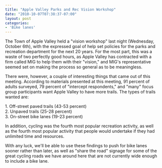 ```yaml
---
title: "Apple Valley Parks and Rec Vision Workshop"
date: "2010-10-07T07:38:37-07:00"
layout: post
categories:
- 'Bike lanes'
---
```


The Town of Apple Valley held a "vision workshop" last night (Wednesday, October 6th), with the expressed goal of help set policies for the parks and recreation department for the next 20 years. For the most part, this was a waste of two perfectly good hours, as Apple Valley has contracted with a firm called MIG to help them with their "vision," and MIG's representative seemed set on making the process so general as to be meaningless.  
  
There were, however, a couple of interesting things that came out of this meeting. According to materials presented at this meeting, 91 percent of adults surveyed, 79 percent of "intercept respondents," and "many" focus group participants want Apple Valley to have more trails. The types of trails wanted are:

1\. Off-street paved trails (43-53 percent)  
2\. Unpaved trails (25-28 percent)  
3\. On-street bike lanes (19-23 percent)

In addition, cycling was the fourth most popular recreation activity, as well as the fourth most popular activity that people would undertake if they had unlimited time and resources.

With any luck, we'll be able to use these findings to push for bike lanes sooner rather than later, as well as "share the road" signage for some of the great cycling roads we have around here that are not currently wide enough to include a bike lane.